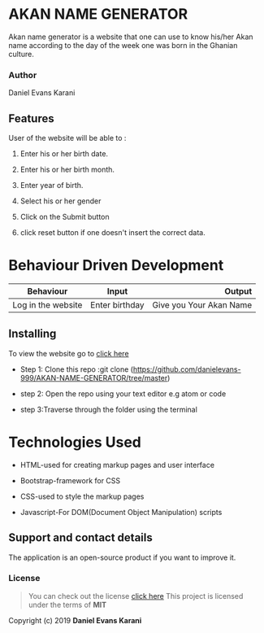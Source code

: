 # AKAN NAME GENERATOR

Akan name generator is a website that one can use to know his/her Akan name according to the day of the week one was born in the Ghanian culture.  

### Author
 
 Daniel Evans Karani

 ## Features

 User  of the website will be able to :

 1. Enter his or her birth date.

 2. Enter his or her birth month.

 3. Enter year of birth.

 4. Select his or her gender

 5. Click on the Submit button

6. click reset button if one doesn't insert the correct data.

# Behaviour Driven Development


| Behaviour             | Input          | Output                  |
| -------------         |:-------------: | -----------------------:|
| Log in the website    | Enter birthday | Give you Your Akan Name |

## Installing 

To view the website go to [click here](https://github.com/danielevans-999/AKAN-NAME-GENERATOR/tree/master)

- Step 1: Clone this repo :git clone (https://github.com/danielevans-999/AKAN-NAME-GENERATOR/tree/master)

- step 2: Open the repo using your text editor e.g atom or code

- step 3:Traverse through the folder using the terminal 

# Technologies Used

- HTML-used for creating markup pages  and user interface

- Bootstrap-framework for CSS

- CSS-used to style the markup pages

- Javascript-For DOM(Document Object Manipulation) scripts

## Support and contact details
The application is an open-source product if you  want to improve it.
### License
>You can check out the license [click here](https://choosealicense.com/licenses/mit/)
This project is licensed under the terms of **MIT**

Copyright (c) 2019 **Daniel Evans Karani**
  

